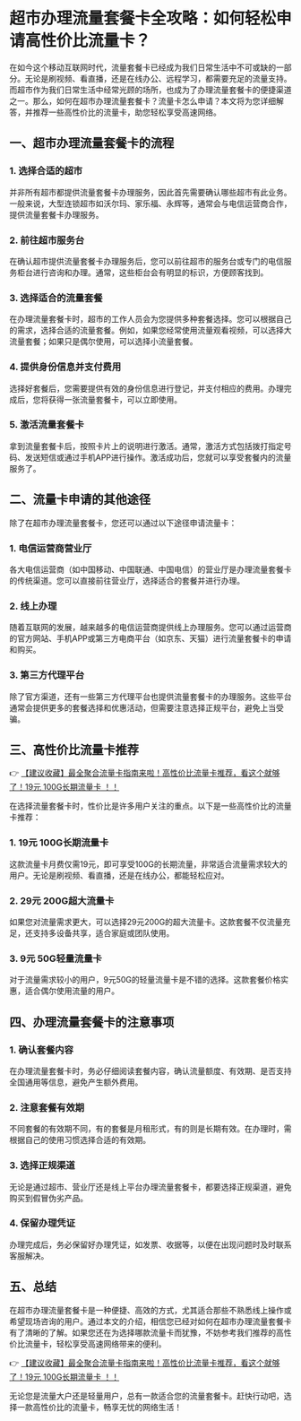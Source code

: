 # 超市办理流量套餐卡全攻略：如何轻松申请高性价比流量卡？

在如今这个移动互联网时代，流量套餐卡已经成为我们日常生活中不可或缺的一部分。无论是刷视频、看直播，还是在线办公、远程学习，都需要充足的流量支持。而超市作为我们日常生活中经常光顾的场所，也成为了办理流量套餐卡的便捷渠道之一。那么，如何在超市办理流量套餐卡？流量卡怎么申请？本文将为您详细解答，并推荐一些高性价比的流量卡，助您轻松享受高速网络。

## 一、超市办理流量套餐卡的流程

### 1. 选择合适的超市
并非所有超市都提供流量套餐卡办理服务，因此首先需要确认哪些超市有此业务。一般来说，大型连锁超市如沃尔玛、家乐福、永辉等，通常会与电信运营商合作，提供流量套餐卡办理服务。

### 2. 前往超市服务台
在确认超市提供流量套餐卡办理服务后，您可以前往超市的服务台或专门的电信服务柜台进行咨询和办理。通常，这些柜台会有明显的标识，方便顾客找到。

### 3. 选择适合的流量套餐
在办理流量套餐卡时，超市的工作人员会为您提供多种套餐选择。您可以根据自己的需求，选择合适的流量套餐。例如，如果您经常使用流量观看视频，可以选择大流量套餐；如果只是偶尔使用，可以选择小流量套餐。

### 4. 提供身份信息并支付费用
选择好套餐后，您需要提供有效的身份信息进行登记，并支付相应的费用。办理完成后，您将获得一张流量套餐卡，可以立即使用。

### 5. 激活流量套餐卡
拿到流量套餐卡后，按照卡片上的说明进行激活。通常，激活方式包括拨打指定号码、发送短信或通过手机APP进行操作。激活成功后，您就可以享受套餐内的流量服务了。

## 二、流量卡申请的其他途径

除了在超市办理流量套餐卡，您还可以通过以下途径申请流量卡：

### 1. 电信运营商营业厅
各大电信运营商（如中国移动、中国联通、中国电信）的营业厅是办理流量套餐卡的传统渠道。您可以直接前往营业厅，选择适合的套餐并进行办理。

### 2. 线上办理
随着互联网的发展，越来越多的电信运营商提供线上办理服务。您可以通过运营商的官方网站、手机APP或第三方电商平台（如京东、天猫）进行流量套餐卡的申请和购买。

### 3. 第三方代理平台
除了官方渠道，还有一些第三方代理平台也提供流量套餐卡的办理服务。这些平台通常会提供更多的套餐选择和优惠活动，但需要注意选择正规平台，避免上当受骗。

## 三、高性价比流量卡推荐

👉 [【建议收藏】最全聚合流量卡指南来啦！高性价比流量卡推荐，看这个就够了！19元 100G长期流量卡 ！！](https://bit.ly/Liuliangka)

在选择流量套餐卡时，性价比是许多用户关注的重点。以下是一些高性价比的流量卡推荐：

### 1. 19元 100G长期流量卡
这款流量卡月费仅需19元，即可享受100G的长期流量，非常适合流量需求较大的用户。无论是刷视频、看直播，还是在线办公，都能轻松应对。

### 2. 29元 200G超大流量卡
如果您对流量需求更大，可以选择29元200G的超大流量卡。这款套餐不仅流量充足，还支持多设备共享，适合家庭或团队使用。

### 3. 9元 50G轻量流量卡
对于流量需求较小的用户，9元50G的轻量流量卡是不错的选择。这款套餐价格实惠，适合偶尔使用流量的用户。

## 四、办理流量套餐卡的注意事项

### 1. 确认套餐内容
在办理流量套餐卡时，务必仔细阅读套餐内容，确认流量额度、有效期、是否支持全国通用等信息，避免产生额外费用。

### 2. 注意套餐有效期
不同套餐的有效期不同，有的套餐是月租形式，有的则是长期有效。在办理时，需根据自己的使用习惯选择合适的有效期。

### 3. 选择正规渠道
无论是通过超市、营业厅还是线上平台办理流量套餐卡，都要选择正规渠道，避免购买到假冒伪劣产品。

### 4. 保留办理凭证
办理完成后，务必保留好办理凭证，如发票、收据等，以便在出现问题时及时联系客服解决。

## 五、总结

在超市办理流量套餐卡是一种便捷、高效的方式，尤其适合那些不熟悉线上操作或希望现场咨询的用户。通过本文的介绍，相信您已经对如何在超市办理流量套餐卡有了清晰的了解。如果您还在为选择哪款流量卡而犹豫，不妨参考我们推荐的高性价比流量卡，轻松享受高速网络带来的便利。

👉 [【建议收藏】最全聚合流量卡指南来啦！高性价比流量卡推荐，看这个就够了！19元 100G长期流量卡 ！！](https://bit.ly/Liuliangka)

无论您是流量大户还是轻量用户，总有一款适合您的流量套餐卡。赶快行动吧，选择一款高性价比的流量卡，畅享无忧的网络生活！
